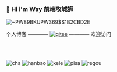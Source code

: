 ###  👋 Hi i'm Way 前端攻城狮

![~PW89BKUPW369$S1B2CBD2E](https://user-images.githubusercontent.com/113281531/235436766-ffcf2dd0-bb4d-4459-b4ea-95d6d5ecd87a.jpg)

个人博客 ————  [![gitee](https://user-images.githubusercontent.com/113281531/236762484-bc0a4cab-4830-4cdd-ada3-3985ef5f0c14.png)](https://wonyves.gitee.io/wayblog/) ———— 欢迎访问

<br />
<br />

![cha](https://user-images.githubusercontent.com/113281531/193459621-c0754bd1-5f59-4c44-a47f-b3a4f7d19a28.png)
![hanbao](https://user-images.githubusercontent.com/113281531/193459643-a9e63db7-e810-459c-9523-6220b100fe4a.png)
![kele](https://user-images.githubusercontent.com/113281531/193459650-a7d0db0c-f807-4d9d-bbce-dee8d12618ba.png)
![pisa](https://user-images.githubusercontent.com/113281531/193459654-355cd3d5-ab9e-4c52-9917-5887a2b448de.png)
![regou](https://user-images.githubusercontent.com/113281531/193459657-db5b799e-51f2-47ce-abf6-02bf9a0ebbf8.png)


